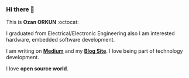 ### Hi there 👋

This is **Ozan ORKUN** :octocat:

I graduated from Electrical/Electronic Engineering also I am interested hardware, embedded software development.

I am writing on [**Medium**](https://ozanorkun.medium.com/) and my [**Blog Site**](http://ozanorkun.com/). I love being part of technology development.

I love **open source world**.
<!--
**ozanorkun/ozanorkun** is a ✨ _special_ ✨ repository because its `README.md` (this file) appears on your GitHub profile.

Here are some ideas to get you started:

- 🔭 I’m currently working on ...
- 🌱 I’m currently learning ...
- 👯 I’m looking to collaborate on ...
- 🤔 I’m looking for help with ...
- 💬 Ask me about ...
- 📫 How to reach me: ...
- 😄 Pronouns: ...
- ⚡ Fun fact: ...
-->
